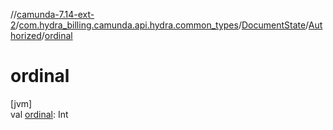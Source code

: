 //[camunda-7.14-ext-2](../../../../index.md)/[com.hydra_billing.camunda.api.hydra.common_types](../../index.md)/[DocumentState](../index.md)/[Authorized](index.md)/[ordinal](ordinal.md)

# ordinal

[jvm]\
val [ordinal](ordinal.md): Int
